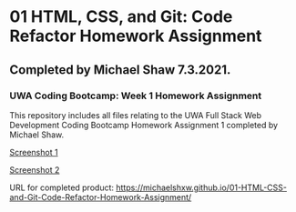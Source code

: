 # 01 HTML, CSS, and Git: Code Refactor Homework Assignment
## Completed by Michael Shaw 7.3.2021. 

### UWA Coding Bootcamp: Week 1 Homework Assignment

This repository includes all files relating to the UWA Full Stack Web Development Coding Bootcamp Homework Assignment 1 completed by Michael Shaw. 

[Screenshot 1](Deployed_site_screenshot1.png)

[Screenshot 2](Deployed_site_screenshot2.png)

URL for completed product: https://michaelshxw.github.io/01-HTML-CSS-and-Git-Code-Refactor-Homework-Assignment/
